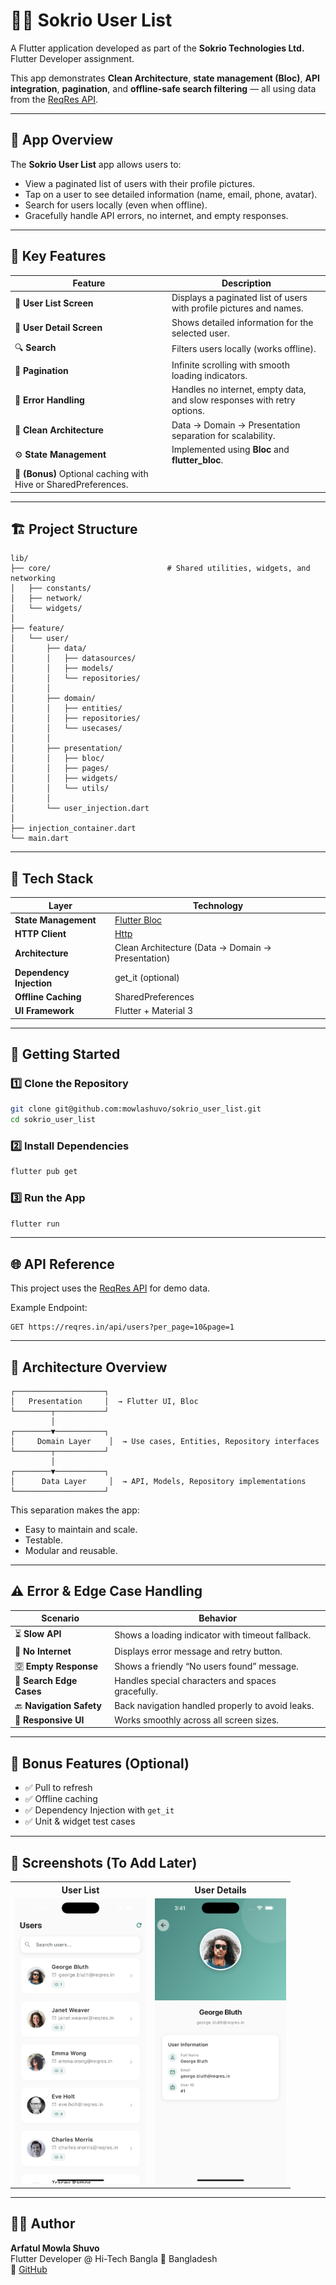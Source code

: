 # 🧑‍💼 Sokrio User List

A Flutter application developed as part of the **Sokrio Technologies Ltd.** Flutter Developer assignment.

This app demonstrates **Clean Architecture**, **state management (Bloc)**, **API integration**, **pagination**, and **offline-safe search filtering** — all using data from the [ReqRes API](https://reqres.in/api/users).

---

## 📱 App Overview

The **Sokrio User List** app allows users to:
- View a paginated list of users with their profile pictures.
- Tap on a user to see detailed information (name, email, phone, avatar).
- Search for users locally (even when offline).
- Gracefully handle API errors, no internet, and empty responses.

---

## 🧠 Key Features

| Feature | Description |
|----------|-------------|
| 🧾 **User List Screen** | Displays a paginated list of users with profile pictures and names. |
| 👤 **User Detail Screen** | Shows detailed information for the selected user. |
| 🔍 **Search** | Filters users locally (works offline). |
| 🔄 **Pagination** | Infinite scrolling with smooth loading indicators. |
| 🚫 **Error Handling** | Handles no internet, empty data, and slow responses with retry options. |
| 🧩 **Clean Architecture** | Data → Domain → Presentation separation for scalability. |
| ⚙️ **State Management** | Implemented using **Bloc** and **flutter_bloc**. |
| 💾 **(Bonus)** Optional caching with Hive or SharedPreferences. |

---

## 🏗️ Project Structure

```
lib/
├── core/                          # Shared utilities, widgets, and networking
│   ├── constants/
│   ├── network/
│   └── widgets/
│
├── feature/
│   └── user/
│       ├── data/
│       │   ├── datasources/
│       │   ├── models/
│       │   └── repositories/
│       │
│       ├── domain/
│       │   ├── entities/
│       │   ├── repositories/
│       │   └── usecases/
│       │
│       ├── presentation/
│       │   ├── bloc/
│       │   ├── pages/
│       │   ├── widgets/
│       │   └── utils/
│       │
│       └── user_injection.dart
│
├── injection_container.dart
└── main.dart
```

---

## 🧩 Tech Stack

| Layer | Technology |
|--------|-------------|
| **State Management** | [Flutter Bloc](https://pub.dev/packages/flutter_bloc) |
| **HTTP Client** | [Http](https://pub.dev/packages/http) |
| **Architecture** | Clean Architecture (Data → Domain → Presentation) |
| **Dependency Injection** | get_it (optional) |
| **Offline Caching** | SharedPreferences |
| **UI Framework** | Flutter + Material 3 |

---

## 🚀 Getting Started

### 1️⃣ Clone the Repository
```bash
git clone git@github.com:mowlashuvo/sokrio_user_list.git
cd sokrio_user_list
```

### 2️⃣ Install Dependencies
```bash
flutter pub get
```

### 3️⃣ Run the App
```bash
flutter run
```

---

## 🌐 API Reference

This project uses the [ReqRes API](https://reqres.in) for demo data.

Example Endpoint:
```
GET https://reqres.in/api/users?per_page=10&page=1
```

---

## 🧱 Architecture Overview

```
┌────────────────────┐
│   Presentation     │  → Flutter UI, Bloc
└────────┬───────────┘
         │
┌────────▼───────────┐
│     Domain Layer    │  → Use cases, Entities, Repository interfaces
└────────┬───────────┘
         │
┌────────▼───────────┐
│      Data Layer     │  → API, Models, Repository implementations
└────────────────────┘
```

This separation makes the app:
- Easy to maintain and scale.
- Testable.
- Modular and reusable.

---

## ⚠️ Error & Edge Case Handling

| Scenario | Behavior |
|-----------|-----------|
| ⏳ **Slow API** | Shows a loading indicator with timeout fallback. |
| 📶 **No Internet** | Displays error message and retry button. |
| 🈳 **Empty Response** | Shows a friendly “No users found” message. |
| 🧩 **Search Edge Cases** | Handles special characters and spaces gracefully. |
| 🔙 **Navigation Safety** | Back navigation handled properly to avoid leaks. |
| 📱 **Responsive UI** | Works smoothly across all screen sizes. |

---

## 🧪 Bonus Features (Optional)

- ✅ Pull to refresh
- ✅ Offline caching
- ✅ Dependency Injection with `get_it`
- ✅ Unit & widget test cases

---

## 📸 Screenshots (To Add Later)

<table> <tr> <th>User List</th> <th>User Details</th> </tr> <tr> <td><img src="screenshots/user_list.png" width="210" alt="User List"></td> <td><img src="screenshots/user_detail.png" width="210" alt="User Details"></td> </tr> </table>

---

## 🧑‍💻 Author

**Arfatul Mowla Shuvo**  
Flutter Developer @ Hi-Tech Bangla
📍 Bangladesh  
🔗 [GitHub](https://github.com/mowlashuvo)
